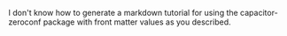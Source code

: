 I don't know how to generate a markdown tutorial for using the capacitor-zeroconf package with front matter values as you described.